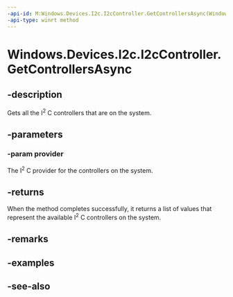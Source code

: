 ```yaml
---
-api-id: M:Windows.Devices.I2c.I2cController.GetControllersAsync(Windows.Devices.I2c.Provider.II2cProvider)
-api-type: winrt method
---
```


<!-- Method syntax
public Windows.Foundation.IAsyncOperation<Windows.Foundation.Collections.IVectorView<Windows.Devices.I2c.I2cController>> GetControllersAsync(Windows.Devices.I2c.Provider.II2cProvider provider)
-->

# Windows.Devices.I2c.I2cController.GetControllersAsync

## -description
Gets all the I<sup>2</sup> C controllers that are on the system.

## -parameters
### -param provider
The I<sup>2</sup> C provider for the controllers on the system.

## -returns
When the method completes successfully, it returns a list of values that represent the available I<sup>2</sup> C controllers on the system.

## -remarks

## -examples

## -see-also
